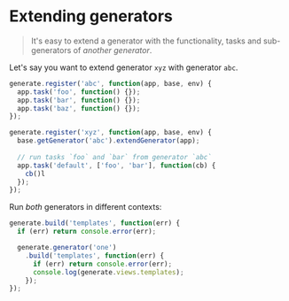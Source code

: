 # Extending generators

> It's easy to extend a generator with the functionality, tasks and sub-generators of _another generator_.

Let's say you want to extend generator `xyz` with generator `abc`. 

```js
generate.register('abc', function(app, base, env) {
  app.task('foo', function() {});
  app.task('bar', function() {});
  app.task('baz', function() {});
});

generate.register('xyz', function(app, base, env) {
  base.getGenerator('abc').extendGenerator(app);
  
  // run tasks `foo` and `bar` from generator `abc`
  app.task('default', ['foo', 'bar'], function(cb) {
    cb()l
  });
});
```

Run _both_ generators in different contexts:

```js
generate.build('templates', function(err) {
  if (err) return console.error(err);

  generate.generator('one')
    .build('templates', function(err) {
      if (err) return console.error(err);
      console.log(generate.views.templates);
    });
});
```